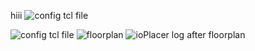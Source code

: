 hiii
![config tcl file](https://github.com/Magalakshmi89/update/assets/135096629/5602a609-0456-4e48-b5a8-0f349dbd933e)


![config tcl file](https://github.com/Magalakshmi89/update/assets/135096629/7999d196-2747-4454-972d-904d5fdb2083)
![floorplan](https://github.com/Magalakshmi89/update/assets/135096629/6e7052c1-2b54-40c9-ae03-81ee8512b82c)
![ioPlacer log after floorplan](https://github.com/Magalakshmi89/update/assets/135096629/5e41210f-ad64-49f5-86ef-f49aabd10866)
